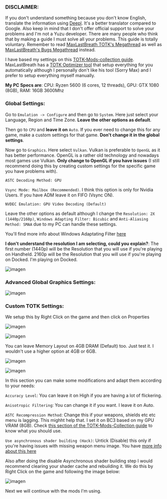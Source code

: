 ### DISCLAIMER:

If you don't understand something because you don't know English, translate the information using [Deepl](https://www.deepl.com/). It's a better translator compared to Google. Also keep in mind that I don't offer official support to solve your problems and I'm not a Yuzu developer. There are many people who think that by making a guide I must solve all your problems. This guide is totally voluntary. Remember to read [MaxLastBreath TOTK's Megathread](https://www.reddit.com/user/Maxlastbreath/comments/148o725/tears_of_the_kingdom_yuzu_setup_guide_60_fps_up/) as well as [MaxLastBreath's Bugs Megathread](https://www.reddit.com/user/Maxlastbreath/comments/148p4wh/yuzu_totk_bugmegathread/) instead.

I have based my settings on this [TOTK-Mods-collection guide](https://github.com/hoverbike1/TOTK-Mods-collection/blob/main/SETUP.md#recommended-yuzu-system-setting). MaxLastBreath has a [TOTK Optimizer tool](https://github.com/MaxLastBreath/TOTK-mods/releases) that setup everything for you automatically although I personally don't like his tool (Sorry Max) and I prefer to setup everything myself manually. 

**My PC Specs are**: CPU: Ryzen 5600 (6 cores, 12 threads), GPU: GTX 1080 (8GB), RAM: 16GB 3600Mhz

### Global Settings:

Go to `Emulation -> Configure` and then go to `System`. Here just select your Language, Region and Time Zone. **Leave the other options as default**.

Then go to `CPU` and **leave it on** `Auto`. If you ever need to change this for any game, make a custom settings for that game. **Don't change it in the global settings**.

Now go to `Graphics`. Here select `Vulkan`. Vulkan is preferable to `OpenGL` as it has better performance. OpenGL is a rather old technology and nowadays most games use Vulkan. **Only change to OpenGL if you have issues** (I still recommend doing this by creating custom settings for the specific game you have problems with).

`ASTC Decoding Method: GPU`

`Vsync Mode: Mailbox (Recommended)`. I think this option is only for Nvidia Users. If you have ADM leave it on FIFO (Vsync ON).

`NVDEC Emulation: GPU Video Decoding (Default)`

Leave the other options as default although I change the `Resolution: 2X (1440p/2160p)`, `Windows Adapting Filter: Bicubic` and `Anti-Aliasing Method: SMAA` due to my PC can handle these settings.

You'll find more info about Windows Adaptating Filter [here](https://yuzu-emu.org/entry/yuzu-art/)

**I don't understand the resolution I am selecting, could you explain?**: The first number (1440p) will be the Resolution that you will use if you're playing on Handheld. 2160p will be the Resolution that you will use if you're playing on Docked. I'm playing on Docked.

![imagen](https://i.imgur.com/YsxQNSl.png)

### Advanced Global Graphics Settings:

![imagen](https://i.imgur.com/W2Ra0OQ.png)

### Custom TOTK Settings:

We setup this by Right Click on the game and then click on Properties

![imagen](https://i.imgur.com/3XQ8e8B.png)

![imagen](https://i.imgur.com/A1uQXEH.png)

You can leave Memory Layout on 4GB DRAM (Default) too. Just test it. I wouldn't use a higher option at 4GB or 6GB.

![imagen](https://i.imgur.com/ZOoJMUH.png)

![imagen](https://i.imgur.com/Bvyd8G9.png)

In this section you can make some modifications and adapt them according to your needs:

`Accuracy Level`: You can leave it on High if you are having a lot of flickering.

`Anisotropic Filtering`: You can change it if you want. I leave it on Auto.

`ASTC Recompression Method`: Change this if your weapons, shields etc etc menu is lagging. This mighht help that. I set it on BC3 based on my GPU VRAM (8GB). Check [this section of the TOTK-Mods-Collection guide](https://github.com/hoverbike1/TOTK-Mods-collection/blob/main/SETUP.md#recommended-yuzu-advanced-graphics-1) to know what you should use.

`Use asynchronous shader building (Hack)`: Untick (Disable) this only if you're having issues with missing weapon menu image. You have [more info about this here](https://github.com/yuzu-emu/yuzu/pull/10464)

Also after doing the disable Asynchronous shader building step I would recommend clearing your shader cache and rebuilding it. We do this by Right Click on the game and following the image below:

![imagen](https://i.imgur.com/dZEIrdj.png)

Next we will continue with the mods I'm using.